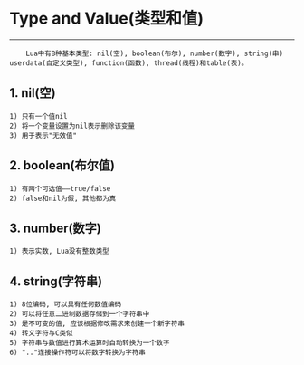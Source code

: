 # **Type and Value(类型和值)** #
***


        Lua中有8种基本类型: nil(空), boolean(布尔), number(数字), string(串)
    userdata(自定义类型), function(函数), thread(线程)和table(表)。

## **1. nil(空)** ##
    1) 只有一个值nil 
    2) 将一个变量设置为nil表示删除该变量
    3) 用于表示"无效值" 



## **2. boolean(布尔值)** ##
    1) 有两个可选值——true/false 
    2) false和nil为假, 其他都为真 



## **3. number(数字)** ##
    1) 表示实数, Lua没有整数类型



## **4. string(字符串)** ##
    1) 8位编码, 可以具有任何数值编码
    2) 可以将任意二进制数据存储到一个字符串中
    3) 是不可变的值, 应该根据修改需求来创建一个新字符串
    4) 转义字符与C类似
    5) 字符串与数值进行算术运算时自动转换为一个数字
    6) ".."连接操作符可以将数字转换为字符串
